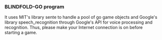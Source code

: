 ### BLINDFOLD-GO program

It uses MIT's library sente to handle a pool of go game objects and Google's library speech_recognition through Google's API for voice processing and recognition. Thus, please make your Internet connection is on before starting a game.
